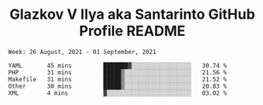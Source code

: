 <h1 align="center">Glazkov V Ilya aka Santarinto GitHub Profile README</h1>

<!--START_SECTION:waka-->
```text
Week: 26 August, 2021 - 01 September, 2021

YAML       45 mins         ███████▓░░░░░░░░░░░░░░░░░   30.74 % 
PHP        31 mins         █████▒░░░░░░░░░░░░░░░░░░░   21.56 % 
Makefile   31 mins         █████▒░░░░░░░░░░░░░░░░░░░   21.52 % 
Other      30 mins         █████▒░░░░░░░░░░░░░░░░░░░   20.83 % 
XML        4 mins          ▓░░░░░░░░░░░░░░░░░░░░░░░░   03.02 % 
```
<!--END_SECTION:waka-->